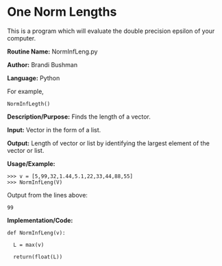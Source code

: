 # One Norm Lengths
This is a program which will evaluate the double precision epsilon of your computer.

**Routine Name:**           NormInfLeng.py

**Author:** Brandi Bushman

**Language:** Python

For example,

    NormInfLegth()


**Description/Purpose:** Finds the length of a vector.

**Input:** Vector in the form of a list. 

**Output:**  Length of vector or list by identifying the largest element of the vector or list.

**Usage/Example:**
~~~
>>> v = [5,99,32,1.44,5.1,22,33,44,88,55]
>>> NormInfLeng(V)
~~~      
Output from the lines above:
~~~
99
~~~

**Implementation/Code:**
 
~~~
def NormInfLeng(v):
  
  L = max(v)

  return(float(L))
                

~~~

